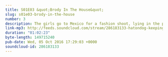 ```yaml
---
title: S01E03 &quot;Brody In The House&quot;
slug: s01e03-brody-in-the-house
number: 3
description: The girls go to Mexico for a fashion shoot, lying in the process to Bruce, The Olympian. Meanwhile, Kylie and Kendall are left with two inappropriate babysitters. One&#39;s uninterested, the other&#39;s a little too keen.
link-mp3: http://feeds.soundcloud.com/stream/286183133-hatondog-keeping-up-with-keeping-up-with-the-kardashians-ep3-s01e03-brody-in-the-house.mp3
duration: "01:02:23"
byte-length: 149715240
pub-date: Wed, 05 Oct 2016 17:29:03 +0000
soundcloud-id: 286183133
---
```

